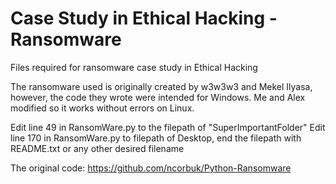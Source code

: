 # Case Study in Ethical Hacking - Ransomware
Files required for ransomware case study in Ethical Hacking

The ransomware used is originally created by w3w3w3 and Mekel Ilyasa, however, the code they wrote were intended for Windows. Me and Alex modified so it works without errors on Linux.

Edit line 49 in RansomWare.py to the filepath of "SuperImportantFolder"
Edit line 170 in RansomWare.py to filepath of Desktop, end the filepath with README.txt or any other desired filename

The original code: https://github.com/ncorbuk/Python-Ransomware
